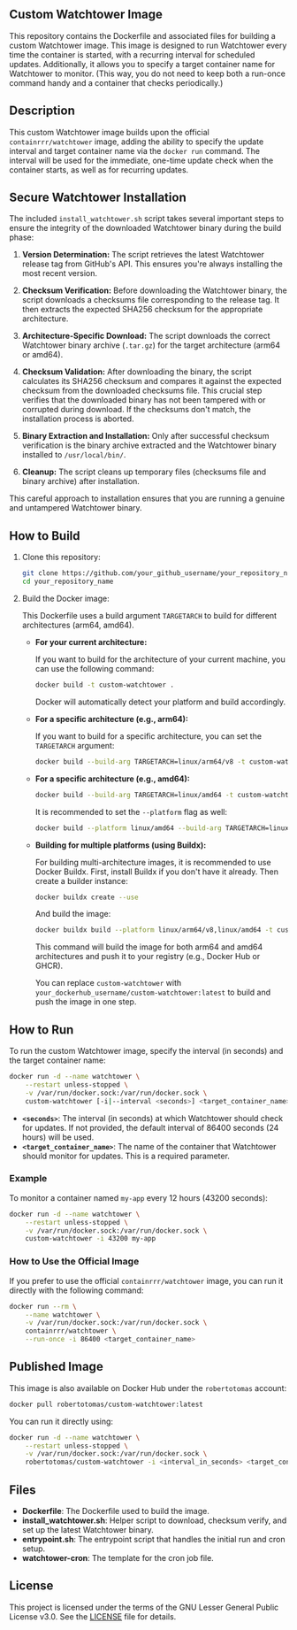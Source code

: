 Custom Watchtower Image
----

This repository contains the Dockerfile and associated files for building a custom Watchtower image. This image is designed to run Watchtower every time the container is started, with a recurring interval for scheduled updates. Additionally, it allows you to specify a target container name for Watchtower to monitor. (This way, you do not need to keep both a run-once command handy and a container that checks periodically.)

## Description

This custom Watchtower image builds upon the official `containrrr/watchtower` image, adding the ability to specify the update interval and target container name via the `docker run` command. The interval will be used for the immediate, one-time update check when the container starts, as well as for recurring updates.

## Secure Watchtower Installation

The included `install_watchtower.sh` script takes several important steps to ensure the integrity of the downloaded Watchtower binary during the build phase:

1. **Version Determination:** The script retrieves the latest Watchtower release tag from GitHub's API. This ensures you're always installing the most recent version.

2. **Checksum Verification:** Before downloading the Watchtower binary, the script downloads a checksums file corresponding to the release tag. It then extracts the expected SHA256 checksum for the appropriate architecture.

3. **Architecture-Specific Download:** The script downloads the correct Watchtower binary archive (`.tar.gz`) for the target architecture (arm64 or amd64).

4. **Checksum Validation:** After downloading the binary, the script calculates its SHA256 checksum and compares it against the expected checksum from the downloaded checksums file. This crucial step verifies that the downloaded binary has not been tampered with or corrupted during download. If the checksums don't match, the installation process is aborted.

5. **Binary Extraction and Installation:** Only after successful checksum verification is the binary archive extracted and the Watchtower binary installed to `/usr/local/bin/`.

6. **Cleanup:** The script cleans up temporary files (checksums file and binary archive) after installation.

This careful approach to installation ensures that you are running a genuine and untampered Watchtower binary.

## How to Build

1. Clone this repository:

    ```bash
    git clone https://github.com/your_github_username/your_repository_name.git
    cd your_repository_name
    ```

2. Build the Docker image:

    This Dockerfile uses a build argument `TARGETARCH` to build for different architectures (arm64, amd64).

    - **For your current architecture:**

        If you want to build for the architecture of your current machine, you can use the following command:

        ```bash
        docker build -t custom-watchtower .
        ```

        Docker will automatically detect your platform and build accordingly.

    - **For a specific architecture (e.g., arm64):**

        If you want to build for a specific architecture, you can set the `TARGETARCH` argument:

        ```bash
        docker build --build-arg TARGETARCH=linux/arm64/v8 -t custom-watchtower .
        ```

    - **For a specific architecture (e.g., amd64):**

        ```bash
        docker build --build-arg TARGETARCH=linux/amd64 -t custom-watchtower .
        ```

        It is recommended to set the `--platform` flag as well:

        ```bash
        docker build --platform linux/amd64 --build-arg TARGETARCH=linux/amd64 -t custom-watchtower .
        ```

    - **Building for multiple platforms (using Buildx):**

        For building multi-architecture images, it is recommended to use Docker Buildx. First, install Buildx if you don't have it already. Then create a builder instance:

        ```bash
        docker buildx create --use
        ```

        And build the image:

        ```bash
        docker buildx build --platform linux/arm64/v8,linux/amd64 -t custom-watchtower --push .
        ```

        This command will build the image for both arm64 and amd64 architectures and push it to your registry (e.g., Docker Hub or GHCR).

        You can replace `custom-watchtower` with `your_dockerhub_username/custom-watchtower:latest` to build and push the image in one step.

## How to Run

To run the custom Watchtower image, specify the interval (in seconds) and the target container name:

```bash
docker run -d --name watchtower \
    --restart unless-stopped \
    -v /var/run/docker.sock:/var/run/docker.sock \
    custom-watchtower [-i|--interval <seconds>] <target_container_name>
```

- **`<seconds>`**: The interval (in seconds) at which Watchtower should check for updates. If not provided, the default interval of 86400 seconds (24 hours) will be used.
- **`<target_container_name>`**: The name of the container that Watchtower should monitor for updates. This is a required parameter.

### Example

To monitor a container named `my-app` every 12 hours (43200 seconds):

```bash
docker run -d --name watchtower \
    --restart unless-stopped \
    -v /var/run/docker.sock:/var/run/docker.sock \
    custom-watchtower -i 43200 my-app
```

### How to Use the Official Image

If you prefer to use the official `containrrr/watchtower` image, you can run it directly with the following command:

```bash
docker run --rm \
    --name watchtower \
    -v /var/run/docker.sock:/var/run/docker.sock \
    containrrr/watchtower \
    --run-once -i 86400 <target_container_name>
```

## Published Image

This image is also available on Docker Hub under the `robertotomas` account:

```bash
docker pull robertotomas/custom-watchtower:latest
```

You can run it directly using:

```bash
docker run -d --name watchtower \
    --restart unless-stopped \
    -v /var/run/docker.sock:/var/run/docker.sock \
    robertotomas/custom-watchtower -i <interval_in_seconds> <target_container_name>
```

## Files

- **Dockerfile**: The Dockerfile used to build the image.
- **install_watchtower.sh**: Helper script to download, checksum verify, and set up the latest Watchtower binary.
- **entrypoint.sh**: The entrypoint script that handles the initial run and cron setup.
- **watchtower-cron**: The template for the cron job file.

## License

This project is licensed under the terms of the GNU Lesser General Public License v3.0. See the [LICENSE](LICENSE) file for details.
